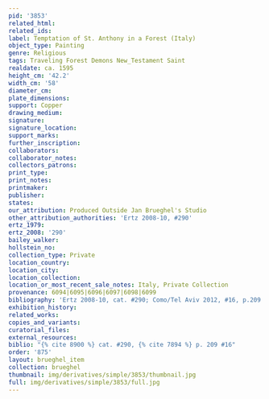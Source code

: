 ```yaml
---
pid: '3853'
related_html: 
related_ids: 
label: Temptation of St. Anthony in a Forest (Italy)
object_type: Painting
genre: Religious
tags: Traveling Forest Demons New_Testament Saint
realdate: ca. 1595
height_cm: '42.2'
width_cm: '58'
diameter_cm: 
plate_dimensions: 
support: Copper
drawing_medium: 
signature: 
signature_location: 
support_marks: 
further_inscription: 
collaborators: 
collaborator_notes: 
collectors_patrons: 
print_type: 
print_notes: 
printmaker: 
publisher: 
states: 
our_attribution: Produced Outside Jan Brueghel's Studio
other_attribution_authorities: 'Ertz 2008-10, #290'
ertz_1979: 
ertz_2008: '290'
bailey_walker: 
hollstein_no: 
collection_type: Private
location_country: 
location_city: 
location_collection: 
location_or_most_recent_sale_notes: Italy, Private Collection
provenance: 6094|6095|6096|6097|6098|6099
bibliography: 'Ertz 2008-10, cat. #290; Como/Tel Aviv 2012, #16, p.209'
exhibition_history: 
related_works: 
copies_and_variants: 
curatorial_files: 
external_resources: 
biblio: "{% cite 8900 %} cat. #290, {% cite 7894 %} p. 209 #16"
order: '875'
layout: brueghel_item
collection: brueghel
thumbnail: img/derivatives/simple/3853/thumbnail.jpg
full: img/derivatives/simple/3853/full.jpg
---
```

